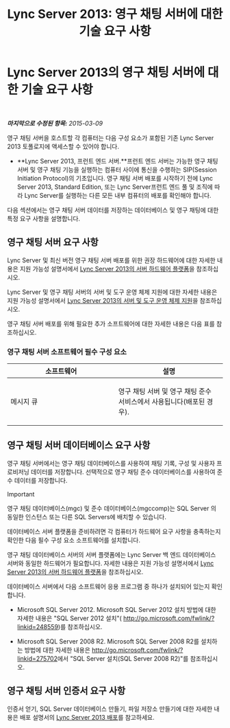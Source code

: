 ﻿---
title: 'Lync Server 2013: 영구 채팅 서버에 대한 기술 요구 사항'
TOCTitle: 영구 채팅 서버에 대한 기술 요구 사항
ms:assetid: 692b7d99-1bc9-4c99-a050-2bc2be8688b2
ms:mtpsurl: https://technet.microsoft.com/ko-kr/library/Gg398495(v=OCS.15)
ms:contentKeyID: 49303913
ms.date: 08/24/2015
mtps_version: v=OCS.15
ms.translationtype: HT
---

# Lync Server 2013의 영구 채팅 서버에 대한 기술 요구 사항

 

_**마지막으로 수정된 항목:** 2015-03-09_

영구 채팅 서버을 호스트할 각 컴퓨터는 다음 구성 요소가 포함된 기존 Lync Server 2013 토폴로지에 액세스할 수 있어야 합니다.

  - **Lync Server 2013, 프런트 엔드 서버.**프런트 엔드 서버는 가능한 영구 채팅 서버 및 영구 채팅 기능을 실행하는 컴퓨터 사이에 통신을 수행하는 SIP(Session Initiation Protocol)의 기초입니다. 영구 채팅 서버 배포를 시작하기 전에 Lync Server 2013, Standard Edition, 또는 Lync Server프런트 엔드 풀 및 조직에 따라 Lync Server를 실행하는 다른 모든 내부 컴퓨터의 배포를 확인해야 합니다.

다음 섹션에서는 영구 채팅 서버 데이터를 저장하는 데이터베이스 및 영구 채팅에 대한 특정 요구 사항을 설명합니다.

## 영구 채팅 서버 요구 사항

Lync Server 및 최신 버전 영구 채팅 서버 배포를 위한 권장 하드웨어에 대한 자세한 내용은 지원 가능성 설명서에서 [Lync Server 2013의 서버 하드웨어 플랫폼](lync-server-2013-server-hardware-platforms.md)을 참조하십시오.

Lync Server 및 영구 채팅 서버의 서버 및 도구 운영 체제 지원에 대한 자세한 내용은 지원 가능성 설명서에서 [Lync Server 2013의 서버 및 도구 운영 체제 지원](lync-server-2013-server-and-tools-operating-system-support.md)을 참조하십시오.

영구 채팅 서버 배포를 위해 필요한 추가 소프트웨어에 대한 자세한 내용은 다음 표를 참조하십시오.

### 영구 채팅 서버 소프트웨어 필수 구성 요소

<table>
<colgroup>
<col style="width: 50%" />
<col style="width: 50%" />
</colgroup>
<thead>
<tr class="header">
<th>소프트웨어</th>
<th>설명</th>
</tr>
</thead>
<tbody>
<tr class="odd">
<td><p>메시지 큐</p></td>
<td><p>영구 채팅 서버 및 영구 채팅 준수 서비스에서 사용됩니다(배포된 경우).</p></td>
</tr>
</tbody>
</table>


## 영구 채팅 서버 데이터베이스 요구 사항

영구 채팅 서버에서는 영구 채팅 데이터베이스를 사용하여 채팅 기록, 구성 및 사용자 프로비저닝 데이터를 저장합니다. 선택적으로 영구 채팅 준수 데이터베이스를 사용하여 준수 데이터를 저장합니다.


> [!IMPORTANT]
> 영구 채팅 데이터베이스(mgc) 및 준수 데이터베이스(mgccomp)는 SQL Server 의 동일한 인스턴스 또는 다른 SQL Servers에 배치할 수 있습니다.



데이터베이스 서버 플랫폼을 준비하려면 각 컴퓨터가 하드웨어 요구 사항을 충족하는지 확인한 다음 필수 구성 요소 소프트웨어를 설치합니다.

영구 채팅 데이터베이스 서버의 서버 플랫폼에는 Lync Server 백 엔드 데이터베이스 서버와 동일한 하드웨어가 필요합니다. 자세한 내용은 지원 가능성 설명서에서 [Lync Server 2013의 서버 하드웨어 플랫폼](lync-server-2013-server-hardware-platforms.md)을 참조하십시오.

데이터베이스 서버에서 다음 소프트웨어 응용 프로그램 중 하나가 설치되어 있는지 확인합니다.

  - Microsoft SQL Server 2012. Microsoft SQL Server 2012 설치 방법에 대한 자세한 내용은 "SQL Server 2012 설치"( <http://go.microsoft.com/fwlink/?linkid=248559>)를 참조하십시오.

  - Microsoft SQL Server 2008 R2. Microsoft SQL Server 2008 R2를 설치하는 방법에 대한 자세한 내용은 <http://go.microsoft.com/fwlink/?linkid=275702>에서 "SQL Server 설치(SQL Server 2008 R2)"를 참조하십시오.

## 영구 채팅 서버 인증서 요구 사항

인증서 얻기, SQL Server 데이터베이스 만들기, 파일 저장소 만들기에 대한 자세한 내용은 배포 설명서의 [Lync Server 2013 배포](lync-server-2013-deploying-lync-server.md)를 참고하세요.

